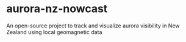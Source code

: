 # aurora-nz-nowcast
An open-source project to track and visualize aurora visibility in New Zealand using local geomagnetic data
